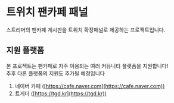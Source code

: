 # 트위치 팬카페 패널

스트리머의 팬카페 게시판을 트위치 확장패널로 제공하는 프로젝트입니다.

## 지원 플랫폼

본 프로젝트는 팬카페로 자주 이용되는 여러 커뮤니티 플랫폼을 지원합니다!  
추후 다른 플랫폼의 지원도 추가될 예정입니다

1. 네이버 카페 ([https://cafe.naver.com](https://cafe.naver.com))
2. 트게더 ([https://tgd.kr](https://tgd.kr))
